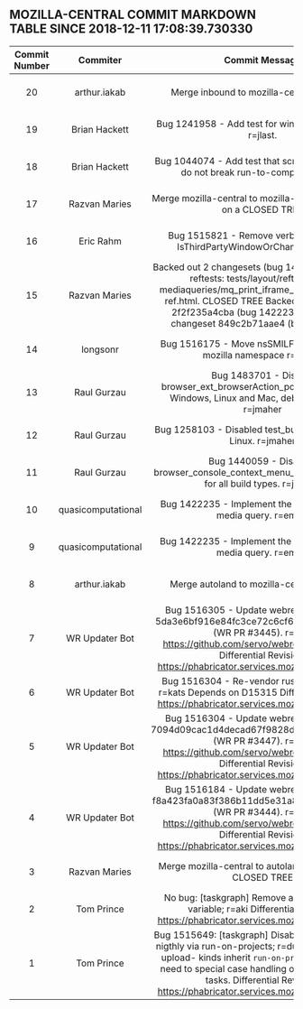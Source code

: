 ## MOZILLA-CENTRAL COMMIT MARKDOWN TABLE SINCE 2018-12-11 17:08:39.730330

| Commit Number | Commiter | Commit Message | Commit Url | Date | 
|:---:|:----:|:----------------------------------:|:------:|:----:| 
|20|arthur.iakab |Merge inbound to mozilla-central a=merge|[URL](https://hg.mozilla.org/mozilla-central/pushloghtml?changeset=47d3977ee67e)|2018-12-25 09:51:08
|19|Brian Hackett |Bug 1241958 - Add test for windowless workers, r=jlast.|[URL](https://hg.mozilla.org/mozilla-central/pushloghtml?changeset=062104031126)|2018-12-24 18:40:04
|18|Brian Hackett |Bug 1044074 - Add test that scroll event handlers do not break run-to-completion, no_r.|[URL](https://hg.mozilla.org/mozilla-central/pushloghtml?changeset=5327afef99b0)|2018-12-24 15:52:31
|17|Razvan Maries |Merge mozilla-central to mozilla-inbound. a=merge on a CLOSED TREE|[URL](https://hg.mozilla.org/mozilla-central/pushloghtml?changeset=191dfb7c9ac3)|2018-12-24 21:59:51
|16|Eric Rahm |Bug 1515821 - Remove verbose warning in IsThirdPartyWindowOrChannel. r=ehsan|[URL](https://hg.mozilla.org/mozilla-central/pushloghtml?changeset=2a93b82fd06d)|2018-12-21 23:00:26
|15|Razvan Maries |Backed out 2 changesets (bug 1422235) for failing reftests: tests/layout/reftests/css-mediaqueries/mq_print_iframe_overflow-block-ref.html. CLOSED TREE Backed out changeset 2f2f235a4cba (bug 1422235) Backed out changeset 849c2b71aae4 (bug 1422235)|[URL](https://hg.mozilla.org/mozilla-central/pushloghtml?changeset=4094a816f207)|2018-12-24 20:31:38
|14|longsonr |Bug 1516175 - Move nsSMILFloatType into the mozilla namespace r=birtles|[URL](https://hg.mozilla.org/mozilla-central/pushloghtml?changeset=5f85f8fe9a58)|2018-12-24 19:24:45
|13|Raul Gurzau |Bug 1483701 - Disable browser_ext_browserAction_popup_resize.js on Windows, Linux and Mac, debug and verify. r=jmaher|[URL](https://hg.mozilla.org/mozilla-central/pushloghtml?changeset=8b2a9ba0dda5)|2018-12-23 12:23:00
|12|Raul Gurzau |Bug 1258103 - Disabled test_bug369370.html on Linux. r=jmaher|[URL](https://hg.mozilla.org/mozilla-central/pushloghtml?changeset=eb9b2b02f9fe)|2018-12-23 12:33:00
|11|Raul Gurzau |Bug 1440059 - Disabled browser_console_context_menu_entries.js on Linux for all build types. r=jmaher|[URL](https://hg.mozilla.org/mozilla-central/pushloghtml?changeset=27c3df89de47)|2018-12-23 12:37:00
|10|quasicomputational |Bug 1422235 - Implement the 'overflow-inline' media query. r=emilio|[URL](https://hg.mozilla.org/mozilla-central/pushloghtml?changeset=2f2f235a4cba)|2018-12-22 19:41:33
|9|quasicomputational |Bug 1422235 - Implement the 'overflow-block' media query. r=emilio|[URL](https://hg.mozilla.org/mozilla-central/pushloghtml?changeset=849c2b71aae4)|2018-12-22 19:41:19
|8|arthur.iakab |Merge autoland to mozilla-central a=merge|[URL](https://hg.mozilla.org/mozilla-central/pushloghtml?changeset=f90034ef430e)|2018-12-25 09:49:51
|7|WR Updater Bot |Bug 1516305 - Update webrender to commit 5da3e6bf916e84fc3ce72c6cf65c63df0cdd8eb5 (WR PR #3445). r=kats  https://github.com/servo/webrender/pull/3445  Differential Revision: https://phabricator.services.mozilla.com/D15317|[URL](https://hg.mozilla.org/mozilla-central/pushloghtml?changeset=529855658a3a)|2018-12-25 01:13:52
|6|WR Updater Bot |Bug 1516304 - Re-vendor rust dependencies. r=kats  Depends on D15315  Differential Revision: https://phabricator.services.mozilla.com/D15316|[URL](https://hg.mozilla.org/mozilla-central/pushloghtml?changeset=e6dc0ee80b24)|2018-12-25 01:11:35
|5|WR Updater Bot |Bug 1516304 - Update webrender to commit 7094d09cac1d4decad67f9828d9c85589e283dbd (WR PR #3447). r=kats  https://github.com/servo/webrender/pull/3447  Differential Revision: https://phabricator.services.mozilla.com/D15315|[URL](https://hg.mozilla.org/mozilla-central/pushloghtml?changeset=3f05c8bf3f70)|2018-12-25 01:11:14
|4|WR Updater Bot |Bug 1516184 - Update webrender to commit f8a423fa0a83f386b11dd5e31a8e916378d2921d (WR PR #3444). r=kats  https://github.com/servo/webrender/pull/3444  Differential Revision: https://phabricator.services.mozilla.com/D15314|[URL](https://hg.mozilla.org/mozilla-central/pushloghtml?changeset=9fcd338ab351)|2018-12-25 01:01:26
|3|Razvan Maries |Merge mozilla-central to autoland. a=merge on a CLOSED TREE|[URL](https://hg.mozilla.org/mozilla-central/pushloghtml?changeset=147895cc0f25)|2018-12-24 21:57:43
|2|Tom Prince |No bug: [taskgraph] Remove an unused global variable; r=aki  Differential Revision: https://phabricator.services.mozilla.com/D14615|[URL](https://hg.mozilla.org/mozilla-central/pushloghtml?changeset=54d643b4b99b)|2018-12-24 21:33:54
|1|Tom Prince |Bug 1515649: [taskgraph] Disable asan-reporter-nigthly via run-on-projects; r=dustin  Now that the upload-  kinds inherit `run-on-projects`, we don't need to special case handling of them in target-tasks.  Differential Revision: https://phabricator.services.mozilla.com/D15153|[URL](https://hg.mozilla.org/mozilla-central/pushloghtml?changeset=9cb78d2e31fb)|2018-12-22 16:55:28



